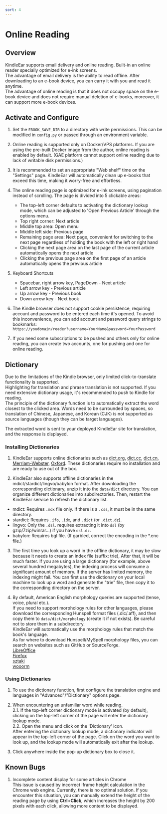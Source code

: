 ```yaml
---
sort: 4
---
```


# Online Reading

## Overview

KindleEar supports email delivery and online reading. Built-in an online reader specially optimized for e-ink screens.    
The advantage of email delivery is the ability to read offline. After downloading to an e-book device, you can carry it with you and read it anytime.    
The advantage of online reading is that it does not occupy space on the e-book device and does not require manual deletion of e-books, moreover, it can support more e-book devices.    

## Activate and Configure

1. Set the `EBOOK_SAVE_DIR` to a directory with write permissions. This can be modified in `config.py` or passed through an environment variable.

2. Online reading is supported only on Docker/VPS platforms. If you are using the pre-built Docker image from the author, online reading is enabled by default. (GAE platform cannot support online reading due to lack of writable disk permissions.)

3. It is recommended to set an appropriate "Web shelf" time on the "Settings" page. KindleEar will automatically clean up e-books that exceed this time, making it worry-free and effortless.    

4. The online reading page is optimized for e-ink screens, using pagination instead of scrolling. The page is divided into 5 clickable areas:
   * The top-left corner defaults to activating the dictionary lookup mode, which can be adjusted to 'Open Previous Article' through the options menu.    
   * Top right corner: Next article
   * Middle top area: Open menu
   * Middle left side: Previous page
   * Remaining page area: Next page, convenient for switching to the next page regardless of holding the book with the left or right hand
   * Clicking the next page area on the last page of the current article automatically opens the next article
   * Clicking the previous page area on the first page of an article automatically opens the previous article  

5. Keyboard Shortcuts
   * Spacebar, right arrow key, PageDown - Next article
   * Left arrow key - Previous article
   * Up arrow key - Previous book
   * Down arrow key - Next book

6. The Kindle browser does not support cookie persistence, requiring account and password to be entered each time it's opened. To avoid this inconvenience, you can add account and password query strings to bookmarks:     
`https://youdomain/reader?username=YourName&password=YourPassword`     

7. If you need some subscriptions to be pushed and others only for online reading, you can create two accounts, one for pushing and one for online reading.


## Dictionary

Due to the limitations of the Kindle browser, only limited click-to-translate functionality is supported.     
Highlighting for translation and phrase translation is not supported. If you need extensive dictionary usage, it's recommended to push to Kindle for reading.     
The principle of the dictionary function is to automatically extract the word closest to the clicked area. Words need to be surrounded by spaces, so translation of Chinese, Japanese, and Korean (CJK) is not supported as source languages (though they can be target languages).     

The extracted word is sent to your deployed KindleEar site for translation, and the response is displayed.   

### Installing Dictionaries
1. KindleEar supports online dictionaries such as [dict.org](https://dict.org/), [dict.cc](https://www.dict.cc/), [dict.cn](http://dict.cn/), [Merriam-Webster](https://www.merriam-webster.com/), [Oxford](https://www.oxfordlearnersdictionaries.com/). These dictionaries require no installation and are ready to use out of the box.    

2. KindleEar also supports offline dictionaries in the mdict/stardict/lingvo/babylon format. After downloading the corresponding dictionary, unzip it into the `data/dict` directory. You can organize different dictionaries into subdirectories. Then, restart the KindleEar service to refresh the dictionary list.    
  * mdict: Requires `.mdx` file only. If there is a `.css`, it must be in the same directory.    
  * stardict: Requires `.ifo`, `.idx`, and `.dict` (or `.dict.dz`).   
  * lingvo: Only the `.dsl`. requires extracting it into `dsl` (by gzip/7zip/winrar...) if you have `dsl.dz`.   
  * babylon: Requires bgl file. (If garbled, correct the encoding in the \*.enc file.)       
3. The first time you look up a word in the offline dictionary, it may be slow because it needs to create an index file (suffix: trie), After that, it will be much faster. 
If you are using a large dictionary (for example, above several hundred megabytes), the indexing process will consume a significant amount of memory. If the server has limited memory, the indexing might fail. You can first use the dictionary on your local machine to look up a word and generate the "trie" file, then copy it to the corresponding directory on the server.    

4. By default, American English morphology queries are supported (tense, voice, plural etc.).    
If you need to support morphology rules for other languages, please download the corresponding Hunspell format files (.dic/.aff), and then copy them to `data/dict/morphology` (create it if not exists). Be careful not to store them in a subdirectory.    
KindleEar will automatically use the morphology rules that match the book's language.   
As for where to download Hunspell/MySpell morphology files, you can search on websites such as GitHub or SourceForge.    
[LibreOffice](https://github.com/LibreOffice/dictionaries)    
[Firefox](https://addons.mozilla.org/en-US/firefox/language-tools/)    
[sztaki](http://hlt.sztaki.hu/resources/hunspell/)     
[wooorm](https://github.com/wooorm/dictionaries)    


### Using Dictionaries
1. To use the dictionary function, first configure the translation engine and languages in "Advanced"/"Dictionary" options page.   

2. When encountering an unfamiliar word while reading.  
2.1. If the top-left corner dictionary mode is activated (by default), clicking on the top-left corner of the page will enter the dictionary lookup mode.     
2.2. Open the menu and click on the 'Dictionary' icon.     
After entering the dictionary lookup mode, a dictionary indicator will appear in the top-left corner of the page. Click on the word you want to look up, and the lookup mode will automatically exit after the lookup.   

3. Click anywhere inside the pop-up dictionary box to close it.   


## Known Bugs  
1. Incomplete content display for some articles in Chrome  
This issue is caused by incorrect iframe height calculation in the Chrome web engine. Currently, there is no optimal solution. If you encounter this situation, you can manually extend the height of the reading page by using **Ctrl+Click**, which increases the height by 200 pixels with each click, allowing more content to be displayed.   
